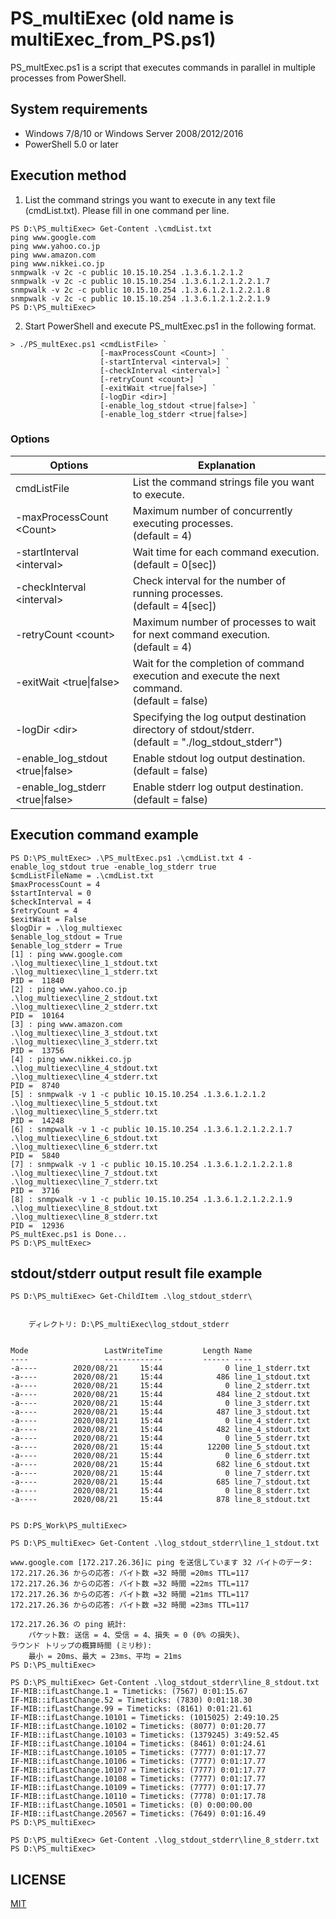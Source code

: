 PS_multiExec
(old name is multiExec_from_PS.ps1)
==

PS_multExec.ps1 is a script that executes commands in parallel in multiple processes from PowerShell.


## System requirements

* Windows 7/8/10 or Windows Server 2008/2012/2016
* PowerShell 5.0 or later


## Execution method

1. List the command strings you want to execute in any text file (cmdList.txt). Please fill in one command per line.

```
PS D:\PS_multiExec> Get-Content .\cmdList.txt
ping www.google.com
ping www.yahoo.co.jp
ping www.amazon.com
ping www.nikkei.co.jp
snmpwalk -v 2c -c public 10.15.10.254 .1.3.6.1.2.1.2
snmpwalk -v 2c -c public 10.15.10.254 .1.3.6.1.2.1.2.2.1.7
snmpwalk -v 2c -c public 10.15.10.254 .1.3.6.1.2.1.2.2.1.8
snmpwalk -v 2c -c public 10.15.10.254 .1.3.6.1.2.1.2.2.1.9
PS D:\PS_multiExec>
```


2. Start PowerShell and execute PS_multExec.ps1 in the following format.

```
> ./PS_multExec.ps1 <cmdListFile> `
                    [-maxProcessCount <Count>] `
                    [-startInterval <interval>] `
                    [-checkInterval <interval>] `
                    [-retryCount <count>] `
                    [-exitWait <true|false>] `
                    [-logDir <dir>] `
                    [-enable_log_stdout <true|false>] `
                    [-enable_log_stderr <true|false>]
```

### Options

|Options|Explanation|
|-------|-----------|
cmdListFile|List the command strings file you want to execute.
-maxProcessCount \<Count\>|Maximum number of concurrently executing processes.<br>(default = 4)
-startInterval \<interval\>|Wait time for each command execution.<br>(default = 0[sec])
-checkInterval \<interval\>|Check interval for the number of running processes.<br>(default = 4[sec])
-retryCount \<count\>|Maximum number of processes to wait for next command execution.<br>(default = 4)
-exitWait \<true\|false\>|Wait for the completion of command execution and execute the next command.<br>(default = false)
-logDir \<dir\>|Specifying the log output destination directory of stdout/stderr.<br>(default = "./log_stdout_stderr")
-enable_log_stdout \<true\|false\>|Enable stdout log output destination.<br>(default = false)
-enable_log_stderr \<true\|false\>|Enable stderr log output destination.<br>(default = false)

## Execution command example

```
PS D:\PS_multExec> .\PS_multExec.ps1 .\cmdList.txt 4 -enable_log_stdout true -enable_log_stderr true
$cmdListFileName = .\cmdList.txt
$maxProcessCount = 4
$startInterval = 0
$checkInterval = 4
$retryCount = 4
$exitWait = False
$logDir = .\log_multiexec
$enable_log_stdout = True
$enable_log_stderr = True
[1] : ping www.google.com
.\log_multiexec\line_1_stdout.txt
.\log_multiexec\line_1_stderr.txt
PID =  11840
[2] : ping www.yahoo.co.jp
.\log_multiexec\line_2_stdout.txt
.\log_multiexec\line_2_stderr.txt
PID =  10164
[3] : ping www.amazon.com
.\log_multiexec\line_3_stdout.txt
.\log_multiexec\line_3_stderr.txt
PID =  13756
[4] : ping www.nikkei.co.jp
.\log_multiexec\line_4_stdout.txt
.\log_multiexec\line_4_stderr.txt
PID =  8740
[5] : snmpwalk -v 1 -c public 10.15.10.254 .1.3.6.1.2.1.2
.\log_multiexec\line_5_stdout.txt
.\log_multiexec\line_5_stderr.txt
PID =  14248
[6] : snmpwalk -v 1 -c public 10.15.10.254 .1.3.6.1.2.1.2.2.1.7
.\log_multiexec\line_6_stdout.txt
.\log_multiexec\line_6_stderr.txt
PID =  5840
[7] : snmpwalk -v 1 -c public 10.15.10.254 .1.3.6.1.2.1.2.2.1.8
.\log_multiexec\line_7_stdout.txt
.\log_multiexec\line_7_stderr.txt
PID =  3716
[8] : snmpwalk -v 1 -c public 10.15.10.254 .1.3.6.1.2.1.2.2.1.9
.\log_multiexec\line_8_stdout.txt
.\log_multiexec\line_8_stderr.txt
PID =  12936
PS_multExec.ps1 is Done...
PS D:\PS_multExec>
```

## stdout/stderr output result file example

```
PS D:\PS_multiExec> Get-ChildItem .\log_stdout_stderr\


    ディレクトリ: D:\PS_multiExec\log_stdout_stderr


Mode                 LastWriteTime         Length Name
----                 -------------         ------ ----
-a----        2020/08/21     15:44              0 line_1_stderr.txt
-a----        2020/08/21     15:44            486 line_1_stdout.txt
-a----        2020/08/21     15:44              0 line_2_stderr.txt
-a----        2020/08/21     15:44            484 line_2_stdout.txt
-a----        2020/08/21     15:44              0 line_3_stderr.txt
-a----        2020/08/21     15:44            487 line_3_stdout.txt
-a----        2020/08/21     15:44              0 line_4_stderr.txt
-a----        2020/08/21     15:44            482 line_4_stdout.txt
-a----        2020/08/21     15:44              0 line_5_stderr.txt
-a----        2020/08/21     15:44          12200 line_5_stdout.txt
-a----        2020/08/21     15:44              0 line_6_stderr.txt
-a----        2020/08/21     15:44            682 line_6_stdout.txt
-a----        2020/08/21     15:44              0 line_7_stderr.txt
-a----        2020/08/21     15:44            685 line_7_stdout.txt
-a----        2020/08/21     15:44              0 line_8_stderr.txt
-a----        2020/08/21     15:44            878 line_8_stdout.txt


PS D:PS_Work\PS_multiExec>
```

```
PS D:\PS_multiExec> Get-Content .\log_stdout_stderr\line_1_stdout.txt

www.google.com [172.217.26.36]に ping を送信しています 32 バイトのデータ:
172.217.26.36 からの応答: バイト数 =32 時間 =20ms TTL=117
172.217.26.36 からの応答: バイト数 =32 時間 =22ms TTL=117
172.217.26.36 からの応答: バイト数 =32 時間 =21ms TTL=117
172.217.26.36 からの応答: バイト数 =32 時間 =23ms TTL=117

172.217.26.36 の ping 統計:
    パケット数: 送信 = 4、受信 = 4、損失 = 0 (0% の損失)、
ラウンド トリップの概算時間 (ミリ秒):
    最小 = 20ms、最大 = 23ms、平均 = 21ms
PS D:\PS_multiExec>
```

```
PS D:\PS_multiExec> Get-Content .\log_stdout_stderr\line_8_stdout.txt
IF-MIB::ifLastChange.1 = Timeticks: (7567) 0:01:15.67
IF-MIB::ifLastChange.52 = Timeticks: (7830) 0:01:18.30
IF-MIB::ifLastChange.99 = Timeticks: (8161) 0:01:21.61
IF-MIB::ifLastChange.10101 = Timeticks: (1015025) 2:49:10.25
IF-MIB::ifLastChange.10102 = Timeticks: (8077) 0:01:20.77
IF-MIB::ifLastChange.10103 = Timeticks: (1379245) 3:49:52.45
IF-MIB::ifLastChange.10104 = Timeticks: (8461) 0:01:24.61
IF-MIB::ifLastChange.10105 = Timeticks: (7777) 0:01:17.77
IF-MIB::ifLastChange.10106 = Timeticks: (7777) 0:01:17.77
IF-MIB::ifLastChange.10107 = Timeticks: (7777) 0:01:17.77
IF-MIB::ifLastChange.10108 = Timeticks: (7777) 0:01:17.77
IF-MIB::ifLastChange.10109 = Timeticks: (7777) 0:01:17.77
IF-MIB::ifLastChange.10110 = Timeticks: (7778) 0:01:17.78
IF-MIB::ifLastChange.10501 = Timeticks: (0) 0:00:00.00
IF-MIB::ifLastChange.20567 = Timeticks: (7649) 0:01:16.49
PS D:\PS_multiExec>
```

```
PS D:\PS_multiExec> Get-Content .\log_stdout_stderr\line_8_stderr.txt
PS D:\PS_multiExec>
```


## LICENSE

[MIT](https://github.com/NobuyukiInoue/multiExec_from_PowerShell/blob/master/LICENSE)
